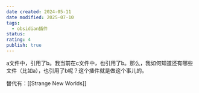 ```yaml
---
date created: 2024-05-11
date modified: 2025-07-10
tags:
  - obsidian插件
status:
rating: 4
publish: true
---
```


a文件中，引用了b。我当前在c文件中，也引用了b。那么，我如何知道还有哪些文件（比如a），也引用了b呢？这个插件就是做这个事儿的。

替代有：[[Strange New Worlds]]
